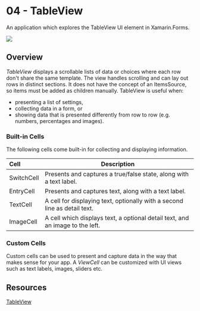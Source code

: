 # 04 - TableView

An application which explores the TableView UI element in Xamarin.Forms.

![]("Images/1.png")

## Overview

*TableView* displays a scrollable lists of data or choices where each row don't share the same template. The view handles scrolling and can lay out rows in distinct sections. It does not have the concept of an ItemsSource, so items must be added as children manually. TableView is useful when:

- presenting a list of settings,
- collecting data in a form, or
- showing data that is presented differently from row to row (e.g. numbers, percentages and images).

### Built-in Cells

The following cells come built-in for collecting and displaying information.

| Cell  | Description  |
|:--|---|
| SwitchCell | Presents and captures a true/false state, along with a text label. |
| EntryCell | Presents and captures text, along with a text label. |
| TextCell | A cell for displaying text, optionally with a second line as detail text. |
| ImageCell | A cell which displays text, a optional detail text, and an image to the left. |

### Custom Cells

Custom cells can be used to present and capture data in the way that makes sense for your app. A *ViewCell* can be customized with UI views such as text labels, images, sliders etc.

## Resources

[TableView](https://docs.microsoft.com/en-us/xamarin/xamarin-forms/user-interface/tableview)